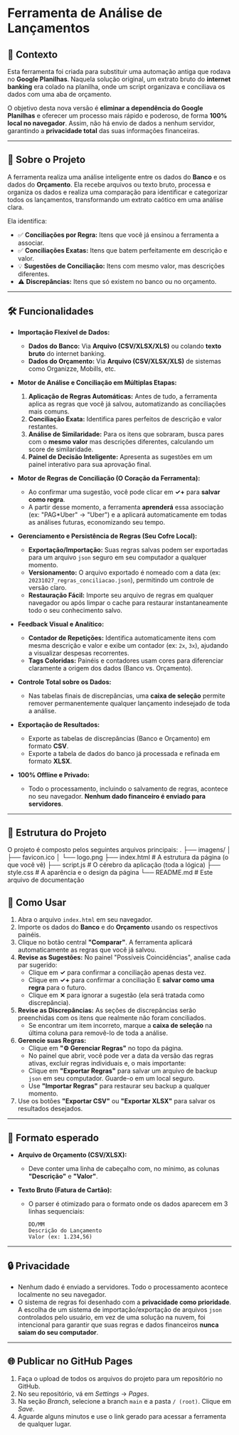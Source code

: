 # Ferramenta de Análise de Lançamentos

## 📖 Contexto
Esta ferramenta foi criada para substituir uma automação antiga que rodava no **Google Planilhas**. Naquela solução original, um extrato bruto do **internet banking** era colado na planilha, onde um script organizava e conciliava os dados com uma aba de orçamento.

O objetivo desta nova versão é **eliminar a dependência do Google Planilhas** e oferecer um processo mais rápido e poderoso, de forma **100% local no navegador**. Assim, não há envio de dados a nenhum servidor, garantindo a **privacidade total** das suas informações financeiras.

---

## 📌 Sobre o Projeto
A ferramenta realiza uma análise inteligente entre os dados do **Banco** e os dados do **Orçamento**. Ela recebe arquivos ou texto bruto, processa e organiza os dados e realiza uma comparação para identificar e categorizar todos os lançamentos, transformando um extrato caótico em uma análise clara.

Ela identifica:
- ✅ **Conciliações por Regra:** Itens que você já ensinou a ferramenta a associar.
- ✅ **Conciliações Exatas:** Itens que batem perfeitamente em descrição e valor.
- 💡 **Sugestões de Conciliação:** Itens com mesmo valor, mas descrições diferentes.
- ⚠️ **Discrepâncias:** Itens que só existem no banco ou no orçamento.

---

## 🛠 Funcionalidades
- **Importação Flexível de Dados:**
  - **Dados do Banco:** Via **Arquivo (CSV/XLSX/XLS)** ou colando **texto bruto** do internet banking.
  - **Dados do Orçamento:** Via **Arquivo (CSV/XLSX/XLS)** de sistemas como Organizze, Mobills, etc.

- **Motor de Análise e Conciliação em Múltiplas Etapas:**
  1.  **Aplicação de Regras Automáticas:** Antes de tudo, a ferramenta aplica as regras que você já salvou, automatizando as conciliações mais comuns.
  2.  **Conciliação Exata:** Identifica pares perfeitos de descrição e valor restantes.
  3.  **Análise de Similaridade:** Para os itens que sobraram, busca pares com o **mesmo valor** mas descrições diferentes, calculando um score de similaridade.
  4.  **Painel de Decisão Inteligente:** Apresenta as sugestões em um painel interativo para sua aprovação final.

- **Motor de Regras de Conciliação (O Coração da Ferramenta):**
  - Ao confirmar uma sugestão, você pode clicar em **✓+** para **salvar como regra**.
  - A partir desse momento, a ferramenta **aprenderá** essa associação (ex: "PAG*Uber" → "Uber") e a aplicará automaticamente em todas as análises futuras, economizando seu tempo.

- **Gerenciamento e Persistência de Regras (Seu Cofre Local):**
  - **Exportação/Importação:** Suas regras salvas podem ser exportadas para um arquivo `json` seguro em seu computador a qualquer momento.
  - **Versionamento:** O arquivo exportado é nomeado com a data (ex: `20231027_regras_conciliacao.json`), permitindo um controle de versão claro.
  - **Restauração Fácil:** Importe seu arquivo de regras em qualquer navegador ou após limpar o cache para restaurar instantaneamente todo o seu conhecimento salvo.

- **Feedback Visual e Analítico:**
  - **Contador de Repetições:** Identifica automaticamente itens com mesma descrição e valor e exibe um contador (ex: `2x`, `3x`), ajudando a visualizar despesas recorrentes.
  - **Tags Coloridas:** Painéis e contadores usam cores para diferenciar claramente a origem dos dados (Banco vs. Orçamento).

- **Controle Total sobre os Dados:**
  - Nas tabelas finais de discrepâncias, uma **caixa de seleção** permite remover permanentemente qualquer lançamento indesejado de toda a análise.

- **Exportação de Resultados:**
  - Exporte as tabelas de discrepâncias (Banco e Orçamento) em formato **CSV**.
  - Exporte a tabela de dados do banco já processada e refinada em formato **XLSX**.

- **100% Offline e Privado:**
  - Todo o processamento, incluindo o salvamento de regras, acontece no seu navegador. **Nenhum dado financeiro é enviado para servidores**.

---

## 📂 Estrutura do Projeto
O projeto é composto pelos seguintes arquivos principais:
.
├── imagens/
│ ├── favicon.ico
│ └── logo.png
├── index.html # A estrutura da página (o que você vê)
├── script.js # O cérebro da aplicação (toda a lógica)
├── style.css # A aparência e o design da página
└── README.md # Este arquivo de documentação

## 🚀 Como Usar
1.  Abra o arquivo `index.html` em seu navegador.
2.  Importe os dados do **Banco** e do **Orçamento** usando os respectivos painéis.
3.  Clique no botão central **"Comparar"**. A ferramenta aplicará automaticamente as regras que você já salvou.
4.  **Revise as Sugestões:** No painel "Possíveis Coincidências", analise cada par sugerido:
    - Clique em **✓** para confirmar a conciliação apenas desta vez.
    - Clique em **✓+** para confirmar a conciliação E **salvar como uma regra** para o futuro.
    - Clique em **✕** para ignorar a sugestão (ela será tratada como discrepância).
5.  **Revise as Discrepâncias:** As seções de discrepâncias serão preenchidas com os itens que realmente não foram conciliados.
    - Se encontrar um item incorreto, marque a **caixa de seleção** na última coluna para removê-lo de toda a análise.
6.  **Gerencie suas Regras:**
    - Clique em **"⚙️ Gerenciar Regras"** no topo da página.
    - No painel que abrir, você pode ver a data da versão das regras ativas, excluir regras individuais e, o mais importante:
    - Clique em **"Exportar Regras"** para salvar um arquivo de backup `json` em seu computador. Guarde-o em um local seguro.
    - Use **"Importar Regras"** para restaurar seu backup a qualquer momento.
7.  Use os botões **"Exportar CSV"** ou **"Exportar XLSX"** para salvar os resultados desejados.

---

## 📄 Formato esperado
- **Arquivo de Orçamento (CSV/XLSX):**
  - Deve conter uma linha de cabeçalho com, no mínimo, as colunas **"Descrição"** e **"Valor"**.

- **Texto Bruto (Fatura de Cartão):**
  - O parser é otimizado para o formato onde os dados aparecem em 3 linhas sequenciais:
    ```
    DD/MM
    Descrição do Lançamento
    Valor (ex: 1.234,56)
    ```

---

## 🔒 Privacidade
- Nenhum dado é enviado a servidores. Todo o processamento acontece localmente no seu navegador.
- O sistema de regras foi desenhado com a **privacidade como prioridade**. A escolha de um sistema de importação/exportação de arquivos `json` controlados pelo usuário, em vez de uma solução na nuvem, foi intencional para garantir que suas regras e dados financeiros **nunca saiam do seu computador**.

---

## 🌐 Publicar no GitHub Pages
1.  Faça o upload de todos os arquivos do projeto para um repositório no GitHub.
2.  No seu repositório, vá em *Settings* → *Pages*.
3.  Na seção *Branch*, selecione a branch `main` e a pasta `/ (root)`. Clique em *Save*.
4.  Aguarde alguns minutos e use o link gerado para acessar a ferramenta de qualquer lugar.

